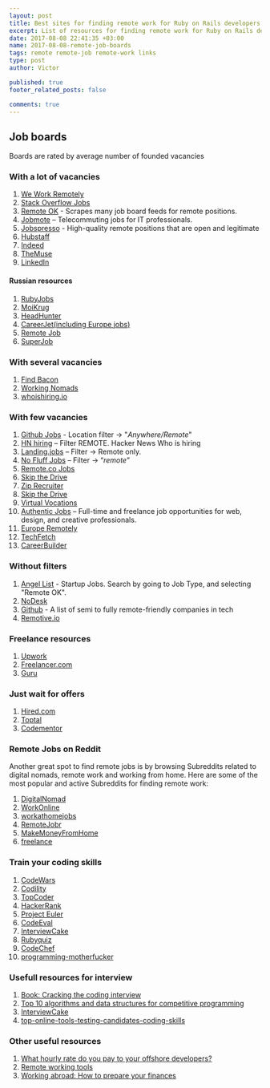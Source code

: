 ```yaml
---
layout: post
title: Best sites for finding remote work for Ruby on Rails developers
excerpt: List of resources for finding remote work for Ruby on Rails developers
date: 2017-08-08 22:41:35 +03:00 
name: 2017-08-08-remote-job-boards
tags: remote remote-job remote-work links
type: post
author: Victor

published: true
footer_related_posts: false

comments: true
---
```


## Job boards

Boards are rated by average number of founded vacancies 

   
### With a lot of vacancies  
  
  1. [We Work Remotely](https://weworkremotely.com/remote-jobs/search?term=rails&button=)
  1. [Stack Overflow Jobs](https://stackoverflow.com/jobs?sort=i&q=ruby+on+rails&r=true)
  1. [Remote OK](https://remoteok.io/remote-rails-jobs) - Scrapes many job board feeds for remote positions.
  1. [Jobmote](https://jobmote.com/jobs/?q=rails&l=) – Telecommuting jobs for IT professionals.
  1. [Jobspresso](https://jobspresso.co/remote-work/#s=1) - High-quality remote positions that are open and legitimate 
  1. [Hubstaff](https://talent.hubstaff.com/search/jobs?search%5Bkeywords%5D=rails&page=1&search%5Btype%5D=&search%5Blast_slider%5D=&search%5Bskill_ids%5D%5B%5D=&search%5Bnewer_than%5D=&search%5Bnewer_than%5D=&search%5Bpayrate_start%5D=1&search%5Bpayrate_end%5D=100%2B&search%5Bpayrate_null%5D=0&search%5Bpayrate_null%5D=1&search%5Bbudget_start%5D=1&search%5Bbudget_end%5D=100000%2B&search%5Bbudget_null%5D=0&search%5Bbudget_null%5D=1&search%5Bexperience_level%5D=2&search%5Bcountries%5D%5B%5D=&search%5Blanguages%5D%5B%5D=&search%5Bsort_by%5D=relevance) 
  1. [Indeed](https://www.indeed.com/jobs?q=rails&l=remote)
  1. [TheMuse](https://www.themuse.com/search?keyword=rails)
  1. [LinkedIn](https://www.linkedin.com/jobs/search/?keywords=Ruby%20on%20rails%20remote&location=%D0%92%20%D0%BB%D1%8E%D0%B1%D0%BE%D0%B9%20%D1%81%D1%82%D1%80%D0%B0%D0%BD%D0%B5&locationId=OTHERS.worldwide)  
  
#### Russian resources

  1. [RubyJobs](https://rubyjobs.dev/)
  1. [MoiKrug](https://moikrug.ru/vacancies?q=Ruby+on+Rails&currency=rur&remote=1)
  1. [HeadHunter](https://hh.ru/search/vacancy?text=Ruby+on+Rails&clusters=true&enable_snippets=true&schedule=remote&from=cluster_schedule)
  1. [CareerJet(including Europe jobs)](https://www.careerjet.ru/search/jobs?s=Ruby+on+rails&l=)
  1. [Remote Job](https://remote-job.ru/search?search%5Bquery%5D=rails&search%5BsearchType%5D=vacancy)
  1. [SuperJob](https://www.superjob.ru/vacancy/search/?detail_search=1&sbmit=1&extended=1&keywords=rails&remote_work=1)
  
### With several vacancies 
  
  1. [Find Bacon](https://findbacon.com/jobs/remote)
  1. [Working Nomads](https://www.workingnomads.co/jobs?tag=ruby-on-rails)
  1. [whoishiring.io](https://whoishiring.io/search/-1.2999/-32.6511/2?remote=true&search=rails)
  
### With few vacancies  
  1. [Github Jobs](https://jobs.github.com/positions?description=ruby+on+rails&location=Anywhere%2FRemote) - Location filter -> "*Anywhere/Remote*"
  1. [HN hiring](http://hnhiring.me/) – Filter REMOTE. Hacker News Who is hiring
  1. [Landing.jobs](https://landing.jobs/jobs?page=1&q=ruby+on+rails&hd=false&t_co=false&t_st=false) – Filter -> Remote only.
  1. [No Fluff Jobs](https://nofluffjobs.com/#/criteria=remote=100%20rails) – Filter -> “*remote*”
  1. [Remote.co Jobs](https://remote.co/remote-jobs/search/?search_keywords=rails)
  1. [Skip the Drive](https://www.skipthedrive.com/jobs/?search=rails&homefindjobs=Search)
  1. [Zip Recruiter](https://www.ziprecruiter.de/jobs/search?q=ruby+on+rails&location=remote)
  1. [Skip the Drive](https://www.skipthedrive.com/jobs/?search=rails&homefindjobs=Search)
  1. [Virtual Vocations](https://www.virtualvocations.com/jobs)
  1. [Authentic Jobs](https://authenticjobs.com/#query=ruby+on+rails&remote=true) – Full-time and freelance job opportunities for web, design, and creative professionals.
  1. [Europe Remotely](http://europeremotely.com/)
  1. [TechFetch](http://www.techfetch.com/)
  1. [CareerBuilder]( http://www.careerbuilder.com/jobs-rails?)

### Without filters
  1. [Angel List](https://angel.co/jobs) - Startup Jobs. Search by going to Job Type, and selecting "Remote OK".
  1. [NoDesk](http://nodesk.co/remote-work/)
  1. [Github](https://github.com/jessicard/remote-jobs) - A list of semi to fully remote-friendly companies in tech
  1. [Remotive.io](https://remotive.io/find-a-job/)

### Freelance resources

  1. [Upwork](https://www.upwork.com/)
  1. [Freelancer.com](http://freelancer.com/)
  1. [Guru](https://www.guru.com/d/jobs/q/ruby-on-rails/)
 
### Just wait for offers 

  1. [Hired.com](https://hired.com)
  1. [Toptal](http://www.toptal.com)
  1. [Codementor](https://hire.codementor.io/)
  
### Remote Jobs on Reddit
  
  Another great spot to find remote jobs is by browsing Subreddits related to digital nomads, remote work and working from home. Here are some of the most popular and active Subreddits for finding remote work:
  
  1. [DigitalNomad](https://www.reddit.com/r/digitalnomad/)
  1. [WorkOnline](https://www.reddit.com/r/WorkOnline/)
  1. [workathomejobs](https://www.reddit.com/r/workathomejobs/)
  1. [RemoteJobr](https://www.reddit.com/r/RemoteJobr/)
  1. [MakeMoneyFromHome](https://www.reddit.com/r/MakeMoneyFromHome/)
  1. [freelance](https://www.reddit.com/r/freelance/)
    
### Train your coding skills

  1. [CodeWars](https://www.codewars.com)
  1. [Codility](https://codility.com)
  1. [TopCoder](https://www.topcoder.com)
  1. [HackerRank](https://www.hackerrank.com)  
  1. [Project Euler](http://projecteuler.net/problems)
  1. [CodeEval](https://www.codeeval.com/open_challenges/)
  1. [InterviewCake](https://www.interviewcake.com/)
  1. [Rubyquiz](http://rubyquiz.com/) 
  1. [CodeChef](https://www.codechef.com/problems/easy/) 
  1. [programming-motherfucker](http://programming-motherfucker.com/) 
    
### Usefull resources for interview
  
  1. [Book: Cracking the coding interview](http://www.crackingthecodinginterview.com/)
  1. [Top 10 algorithms and data structures for competitive programming](http://www.geeksforgeeks.org/top-algorithms-and-data-structures-for-competitive-programming/)
  1. [InterviewCake](https://www.interviewcake.com/)
  1. [top-online-tools-testing-candidates-coding-skills](http://elevatedirect.com/blog/top-online-tools-testing-candidates-coding-skills/)
  
  
### Other useful resources
  
  1. [What hourly rate do you pay to your offshore developers?](https://www.quora.com/What-hourly-rate-do-you-pay-to-your-offshore-developers-Im-trying-to-get-a-sense-of-what-prices-are-normal-in-various-locales-India-Eastern-Europe-Vietnam)
  1. [Remote working tools](https://cocofax.com/resource/remote-working-tools.html)
  1. [Working abroad: How to prepare your finances](https://www.bankrate.com/personal-finance/how-to-prepare-finances-working-abroad/)
  
